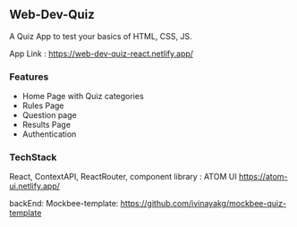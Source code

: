 ## Web-Dev-Quiz

A Quiz App to test your basics of HTML, CSS, JS.

App Link : https://web-dev-quiz-react.netlify.app/


### Features
- Home Page with Quiz categories
- Rules Page
- Question page
- Results Page
- Authentication


### TechStack
React, ContextAPI, ReactRouter,  component library : ATOM UI https://atom-ui.netlify.app/

backEnd: Mockbee-template: https://github.com/ivinayakg/mockbee-quiz-template
